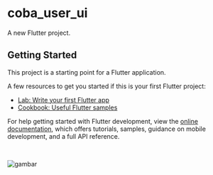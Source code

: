 # coba_user_ui

A new Flutter project.

## Getting Started

This project is a starting point for a Flutter application.

A few resources to get you started if this is your first Flutter project:

- [Lab: Write your first Flutter app](https://docs.flutter.dev/get-started/codelab)
- [Cookbook: Useful Flutter samples](https://docs.flutter.dev/cookbook)

For help getting started with Flutter development, view the
[online documentation](https://docs.flutter.dev/), which offers tutorials,
samples, guidance on mobile development, and a full API reference.

<br>

![gambar](https://user-images.githubusercontent.com/42699234/204097440-a0eb90f3-751c-40a2-a303-df1eb2f9db86.png)
